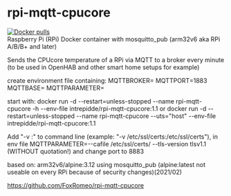 # rpi-mqtt-cpucore
<a href="https://hub.docker.com/r/intrepidde/rpi-mqtt-cpucore"><img src="https://img.shields.io/docker/pulls/intrepidde/rpi-mqtt-cpucore.svg?style=plastic&logo=appveyor" alt="Docker pulls"/></a><br>
Raspberry Pi (RPi) Docker container with mosquitto_pub
(arm32v6 aka RPi A/B/B+ and later)

Sends the CPUcore temperature of a RPi via MQTT to a broker every minute
(to be used in OpenHAB and other smart home setups for example)

create environment file containing:
MQTTBROKER=<hostname of your broker>
MQTTPORT=1883
MQTTBASE=<MQTT Base Path>
MQTTPARAMETER=<other Parameters or empty>

start with:
docker run -d --restart=unless-stopped --name rpi-mqtt-cpucore -h <container-hostname> --env-file <path-to-env-file> intrepidde/rpi-mqtt-cpucore:1.1
or
docker run -d --restart=unless-stopped --name rpi-mqtt-cpucore --uts="host" --env-file <path-to-env-file> intrepidde/rpi-mqtt-cpucore:1.1

Add "-v <local path>:<container path>" to command line (example: "-v /etc/ssl/certs:/etc/ssl/certs"),
in env file MQTTPARAMETER=--cafile /etc/ssl/certs/<your ca-file> --tls-version tlsv1.1
(WITHOUT quotation!) and change port to 8883

based on: arm32v6/alpine:3.12 using mosquitto_pub
(alpine:latest not useable on every RPi because of security changes)(2021/02)

https://github.com/FoxRomeo/rpi-mqtt-cpucore
